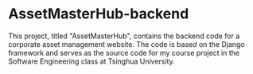 # AssetMasterHub-backend
This project, titled "AssetMasterHub", contains the backend code for a corporate asset management website. The code is based on the Django framework and serves as the source code for my course project in the Software Engineering class at Tsinghua University.
